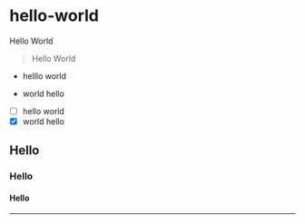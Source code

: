 # hello-world
Hello World

> Hello World

- helllo world
+ world hello

- [ ] hello world
- [x] world hello

## Hello
### Hello
#### Hello
---

